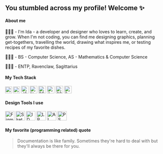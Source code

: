 ##  You stumbled across my profile! Welcome ✨

#### About me 
👩🏻‍💻 - I'm Ida - a developer and designer who loves to learn, create, and grow. When I'm not coding, you can find me designing graphics, planning get-togethers, travelling the world, drawing what inspires me, or testing recipes of my favorite dishes.

👩🏻‍🎓 - BS - Computer Science, AS - Mathematics & Computer Science

💁🏻‍♀️ - ENTP, Ravenclaw, Sagittarius

#### My Tech Stack

<img width="22px" alt="HTML5" src="https://user-images.githubusercontent.com/36140849/97833637-adb02980-1c8a-11eb-8592-89a6356eba9b.png" />  <img width="22px" alt="CSS" src="https://user-images.githubusercontent.com/36140849/97772550-93007800-1b05-11eb-99dc-e5ca02c928e0.png" />  <img width="24px" alt="JS" src="https://user-images.githubusercontent.com/36140849/97772525-651b3380-1b05-11eb-8694-d3f6afba9dbf.png" />  <img width="24px" alt="NODE" src="https://user-images.githubusercontent.com/36140849/97772467-bd9e0100-1b04-11eb-8cad-3e5e2518f331.png" />  <img width="24px" alt="REACT" src="https://user-images.githubusercontent.com/36140849/97772583-c3481680-1b05-11eb-9487-7401ef226ee3.png" />  <img width="24px" alt="ANGULAR" src="https://user-images.githubusercontent.com/36140849/97772584-c3e0ad00-1b05-11eb-9304-127cffd91ab0.png" /> <img width="24px" alt="CPP" src="https://user-images.githubusercontent.com/36140849/97773342-102eeb80-1b0c-11eb-978a-05965267a12b.png" />  <img width="24px" alt="SWIFT" src="https://user-images.githubusercontent.com/36140849/97772581-c216e980-1b05-11eb-843f-39e7a4ce54dc.png" />  

#### Design Tools I use

<img width="30px" alt="Figma" src="https://user-images.githubusercontent.com/36140849/97833487-51e5a080-1c8a-11eb-8852-600a52693d5a.png" /> <img width="30px" alt="Sketch" src="https://user-images.githubusercontent.com/36140849/97772822-d6f47c80-1b07-11eb-8228-d08587efd68f.png" /> <img width="30px" alt="ID" src="https://user-images.githubusercontent.com/36140849/97772823-d78d1300-1b07-11eb-8b81-fa2c5858b79d.png" /> <img width="30px" alt="LR" src="https://user-images.githubusercontent.com/36140849/97772824-d78d1300-1b07-11eb-9475-1b48e1a25cd5.png" /> <img width="30px" alt="AI" src="https://user-images.githubusercontent.com/36140849/97772825-d825a980-1b07-11eb-9bea-a750906b72e6.png" /> <img width="30px" alt="PS" src="https://user-images.githubusercontent.com/36140849/97772829-d8be4000-1b07-11eb-882f-5ecae5908458.png" />

#### My favorite (programming related) quote 
> Documentation is like family. Sometimes they're hard to deal with but they'll always be there for you.





